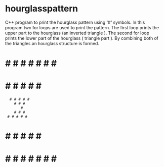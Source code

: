 # hourglasspattern
C++ program to print the hourglass pattern using '#' symbols. In this program two for loops are used to print the pattern. The first loop prints the upper part to the hourglass (an inverted triangle ).
The second for loop prints the lower part of the hourglass ( triangle part ). By combining both of the triangles an hourglass structure is formed.<br/>
# # # # # # # # #
   # # # # # # #
      # # # # #
        # # #
           #
        # # #
     # # # # #
   # # # # # # #
# # # # # # # # #

